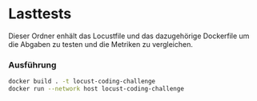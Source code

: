 # Lasttests

Dieser Ordner enhält das Locustfile und das dazugehörige Dockerfile um die Abgaben zu testen und die Metriken zu vergleichen.

### Ausführung
```bash
docker build . -t locust-coding-challenge
docker run --network host locust-coding-challenge
```

